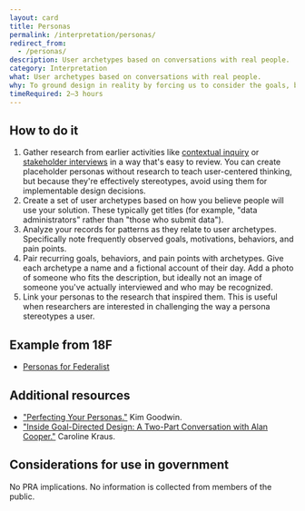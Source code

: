 ```yaml
---
layout: card
title: Personas
permalink: /interpretation/personas/
redirect_from:
  - /personas/
description: User archetypes based on conversations with real people.
category: Interpretation
what: User archetypes based on conversations with real people.
why: To ground design in reality by forcing us to consider the goals, behaviors, and pain points of the people affected by our design decisions. Unlike marketing personas based on demographics or marketability, design personas describe how someone accomplishes goals.
timeRequired: 2–3 hours
---
```


## How to do it

1. Gather research from earlier activities like [contextual inquiry](/discover/contextual-inquiry/) or [stakeholder interviews](/discover/stakeholder-and-user-interviews/) in a way that's easy to review. You can create placeholder personas without research to teach user-centered thinking, but because they're effectively stereotypes, avoid using them for implementable design decisions.
1. Create a set of user archetypes based on how you believe people will use your solution. These typically get titles (for example, "data administrators" rather than "those who submit data").
1. Analyze your records for patterns as they relate to user archetypes. Specifically note frequently observed goals, motivations, behaviors, and pain points.
1. Pair recurring goals, behaviors, and pain points with archetypes. Give each archetype a name and a fictional account of their day. Add a photo of someone who fits the description, but ideally not an image of someone you've actually interviewed and who may be recognized.
1. Link your personas to the research that inspired them. This is useful when researchers are interested in challenging the way a persona stereotypes a user.

<section class="method--section method--section--18f-example" markdown="1" >

## Example from 18F

- <a href="https://github.com/18F/federalist-design/wiki/Personas">Personas for Federalist</a>

</section>

<section class="method--section method--section--additional-resources" markdown="1">

## Additional resources

- <a href="https://articles.uie.com/perfecting_personas/">"Perfecting Your Personas."</a> Kim Goodwin.
- <a href="http://www.cooper.com/journal/2014/04/inside-goal-directed-design-a-two-part-conversation-with-alan-cooper">"Inside Goal-Directed Design: A Two-Part Conversation with Alan Cooper."</a> Caroline Kraus.
</section>

<section class="method--section method--section--government-considerations" markdown="1" >

## Considerations for use in government  

No PRA implications. No information is collected from members of the public.
</section>

